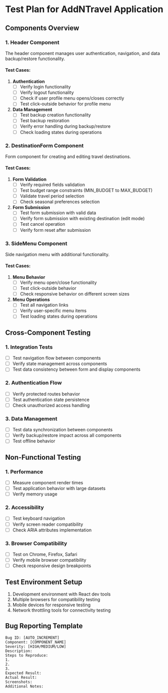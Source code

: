 # Test Plan for AddNTravel Application

## Components Overview

### 1. Header Component
The header component manages user authentication, navigation, and data backup/restore functionality.

#### Test Cases:
1. **Authentication**
   - [ ] Verify login functionality
   - [ ] Verify logout functionality
   - [ ] Check if user profile menu opens/closes correctly
   - [ ] Test click-outside behavior for profile menu

2. **Data Management**
   - [ ] Test backup creation functionality
   - [ ] Test backup restoration
   - [ ] Verify error handling during backup/restore
   - [ ] Check loading states during operations

### 2. DestinationForm Component
Form component for creating and editing travel destinations.

#### Test Cases:
1. **Form Validation**
   - [ ] Verify required fields validation
   - [ ] Test budget range constraints (MIN_BUDGET to MAX_BUDGET)
   - [ ] Validate travel period selection
   - [ ] Check seasonal preferences selection

2. **Form Submission**
   - [ ] Test form submission with valid data
   - [ ] Verify form submission with existing destination (edit mode)
   - [ ] Test cancel operation
   - [ ] Verify form reset after submission

### 3. SideMenu Component
Side navigation menu with additional functionality.

#### Test Cases:
1. **Menu Behavior**
   - [ ] Verify menu open/close functionality
   - [ ] Test click-outside behavior
   - [ ] Check responsive behavior on different screen sizes

2. **Menu Operations**
   - [ ] Test all navigation links
   - [ ] Verify user-specific menu items
   - [ ] Test loading states during operations

## Cross-Component Testing

### 1. Integration Tests
- [ ] Test navigation flow between components
- [ ] Verify state management across components
- [ ] Test data consistency between form and display components

### 2. Authentication Flow
- [ ] Verify protected routes behavior
- [ ] Test authentication state persistence
- [ ] Check unauthorized access handling

### 3. Data Management
- [ ] Test data synchronization between components
- [ ] Verify backup/restore impact across all components
- [ ] Test offline behavior

## Non-Functional Testing

### 1. Performance
- [ ] Measure component render times
- [ ] Test application behavior with large datasets
- [ ] Verify memory usage

### 2. Accessibility
- [ ] Test keyboard navigation
- [ ] Verify screen reader compatibility
- [ ] Check ARIA attributes implementation

### 3. Browser Compatibility
- [ ] Test on Chrome, Firefox, Safari
- [ ] Verify mobile browser compatibility
- [ ] Check responsive design breakpoints

## Test Environment Setup
1. Development environment with React dev tools
2. Multiple browsers for compatibility testing
3. Mobile devices for responsive testing
4. Network throttling tools for connectivity testing

## Bug Reporting Template
```
Bug ID: [AUTO_INCREMENT]
Component: [COMPONENT_NAME]
Severity: [HIGH/MEDIUM/LOW]
Description:
Steps to Reproduce:
1.
2.
3.
Expected Result:
Actual Result:
Screenshots:
Additional Notes:
```
